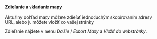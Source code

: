 #### Zdieľanie a vkladanie mapy

Aktuálny pohľad mapy môžete zdieľať jednoduchým skopírovaním adresy URL, alebo ju môžete vložiť do vašej stránky.

Zdieľanie nájdete v menu _Ďalšie_ / _Export Mapy_ a _Vložiť do webstránky_.
